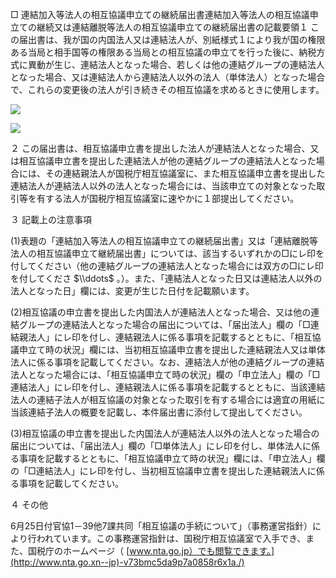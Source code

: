 □ 連結加入等法人の相互協議申立ての継続届出書連結加入等法人の相互協議申立ての継続又は連結離脱等法人の相互協議申立ての継続届出書の記載要領１ この届出書は、我が国の内国法人又は連結法人が、別紙様式１により我が国の権限ある当局と相手国等の権限ある当局との相互協議の申立てを行った後に、納税方式に異動が生じ、連結法人となった場合、若しくは他の連結グループの連結法人となった場合、又は連結法人から連結法人以外の法人（単体法人）となった場合で、これらの変更後の法人が引き続きその相互協議を求めるときに使用します。

![](https://www.nta.go.jp/tmp/dd4edaa3-4921-47a9-8033-6423dd509383/images/5dd4add5cbb13258f549bd819b752465c8f93b6df9b4216bd97e801603009aff.jpg)

![](https://www.nta.go.jp/tmp/dd4edaa3-4921-47a9-8033-6423dd509383/images/17966608cda3211d658722a3d16a7566028538bf22ba0c10bf806eb9602f3cf2.jpg)

２ この届出書は、相互協議申立書を提出した法人が連結法人となった場合、又は相互協議申立書を提出した連結法人が他の連結グループの連結法人となった場合には、その連結親法人が国税庁相互協議室に、また相互協議申立書を提出した連結法人が連結法人以外の法人となった場合には、当該申立ての対象となった取引等を有する法人が国税庁相互協議室に速やかに１部提出してください。

３ 記載上の注意事項

(1)表題の「連結加入等法人の相互協議申立ての継続届出書」又は「連結離脱等法人の相互協議申立て継続届出書」については、該当するいずれかの□にレ印を付してください（他の連結グループの連結法人となった場合には双方の□にレ印を付してくださ $\\ddots$ 。）。また、「連結法人となった日又は連結法人以外の法人となった日」欄には、変更が生じた日付を記載願います。

(2)相互協議の申立書を提出した内国法人が連結法人となった場合、又は他の連結グループの連結法人となった場合の届出については、「届出法人」欄の「□連結親法人」にレ印を付し、連結親法人に係る事項を記載するとともに、「相互協議申立て時の状況」欄には、当初相互協議申立書を提出した連結親法人又は単体法人に係る事項を記載してください。なお、連結法人が他の連結グループの連結法人となった場合には、「相互協議申立て時の状況」欄の「申立法人」欄の「□連結法人」にレ印を付し、連結親法人に係る事項を記載するとともに、当該連結法人の連結子法人が相互協議の対象となった取引を有する場合には適宜の用紙に当該連結子法人の概要を記載し、本件届出書に添付して提出してください。

(3)相互協議の申立書を提出した内国法人が連結法人以外の法人となった場合の届出については、「届出法人」欄の「□単体法人」にレ印を付し、単体法人に係る事項を記載するとともに、「相互協議申立て時の状況」欄には、「申立法人」欄の「□連結法人」にレ印を付し、当初相互協議申立書を提出した連結親法人に係る事項を記載してください。

４ その他

6月25日付官協1－39他7課共同「相互協議の手続について」（事務運営指針）により行われています。この事務運営指針は、国税庁相互協議室で入手でき、また、国税庁のホームページ（ [www.nta.go.jp）でも閲覧できます。](http://www.nta.go.xn--jp)-v73bmc5da9p7a0858r6x1a./)